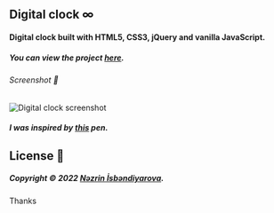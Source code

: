 ## Digital clock ∞

#### Digital clock built with HTML5, CSS3, jQuery and vanilla JavaScript.

##### You can view the project [here](https://isbendiyarovanezrin.github.io/DigitalClock "Click me! 🙃").

###### Screenshot 📸

![Digital clock screenshot](https://i.postimg.cc/BZyRSd8c/dc.png)

##### I was inspired by [this](https://codepen.io/cameron-townsend/full/wWyrXP) pen.

## License 📝

##### Copyright © 2022 [Nəzrin İsbəndiyarova](https://github.com/teach-beast/DigitalClock-1 "Click me! 😎").

Thanks
